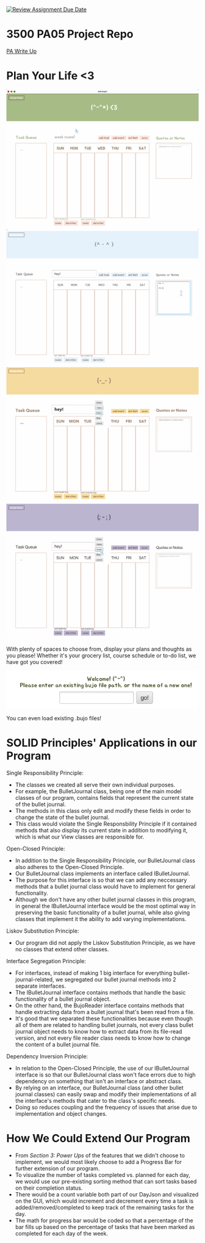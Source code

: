 [![Review Assignment Due Date](https://classroom.github.com/assets/deadline-readme-button-24ddc0f5d75046c5622901739e7c5dd533143b0c8e959d652212380cedb1ea36.svg)](https://classroom.github.com/a/x6ckGcN8)
# 3500 PA05 Project Repo

[PA Write Up](https://markefontenot.notion.site/PA-05-8263d28a81a7473d8372c6579abd6481)

# Plan Your Life <3

![picture of week view](WEEKVIEW.PNG)
![picture of blue bujo](BLUEBUJO.png)
![picture of yellow bujo](YELLOWBUJO.png)
![picture of purple bujo](PURPLEBUJO.png)

With plenty of spaces to choose from, display your plans and thoughts as you please! Whether it's your grocery list,
course schedule or to-do list, we have got you covered!

![picture of welcome screen](WELCOMEVIEW.png)

You can even load existing .bujo files!

# SOLID Principles' Applications in our Program

Single Responsibility Principle:

- The classes we created all serve their own individual purposes.
- For example, the BulletJournal class, being one of the main model classes of our program, contains fields that represent the current state of the bullet journal.
- The methods in this class only edit and modify these fields in order to change the state of the bullet journal.
- This class would violate the Single Responsbility Principle if it contained methods that also display its current state in addition to modifying it, which is what our View classes are responsible for.

Open-Closed Principle:

- In addition to the Single Responsibility Principle, our BulletJournal class also adheres to the Open-Closed Principle.
- Our BulletJournal class implements an interface called IBulletJournal.
- The purpose for this interface is so that we can add any neccessary methods that a bullet journal class would have to implement for general functionality.
- Although we don't have any other bullet journal classes in this program, in general the IBulletJournal interface would be the most optimal way in preserving the basic functionality of a bullet journal, while also giving classes that implement it the ability to add varying implementations.


Liskov Substitution Principle:

- Our program did not apply the Liskov Substitution Principle, as we have no classes that extend other classes.


Interface Segregation Principle:

- For interfaces, instead of making 1 big interface for everything bullet-journal-related, we segregated our bullet journal methods into 2 separate interfaces.
- The IBulletJournal interface contains methods that handle the basic functionality of a bullet journal object.
- On the other hand, the BujoReader interface contains methods that handle extracting data from a bullet journal that's been read from a file.
- It's good that we separated these functionalities because even though all of them are related to handling bullet journals, not every class bullet journal object needs to know how to extract data from its file-read version, and not every file reader class needs to know how to change the content of a bullet journal file.


Dependency Inversion Principle:

- In relation to the Open-Closed Principle, the use of our IBulletJournal interface is so that our BulletJournal class won't face errors due to high dependency on something that isn't an interface or abstract class.
- By relying on an interface, our BulletJournal class (and other bullet journal classes) can easily swap and modify their implementations of all the interface's methods that cater to the class's specific needs.
- Doing so reduces coupling and the frequency of issues that arise due to implementation and object changes.

# How We Could Extend Our Program

- From *Section 3: Power Ups* of the features that we didn't choose to implement, we would most likely choose to add a Progress Bar for further extension of our program.
- To visualize the number of tasks completed vs. planned for each day, we would use our pre-existing sorting method that can sort tasks based on their completion status.
- There would be a count variable both part of our DayJson and visualized on the GUI, which would increment and decrement every time a task is added/removed/completed to keep track of the remaining tasks for the day.
- The math for progress bar would be coded so that a percentage of the bar fills up based on the percentage of tasks that have been marked as completed for each day of the week.